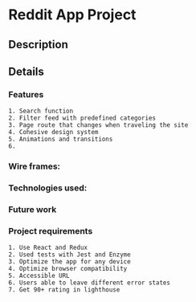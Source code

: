 # Reddit App Project

## Description
    





## Details

### Features
    1. Search function 
    2. Filter feed with predefined categories
    3. Page route that changes when traveling the site
    4. Cohesive design system
    5. Animations and transitions
    6. 


### Wire frames:


### Technologies used:


### Future work



### Project requirements
    1. Use React and Redux
    2. Used tests with Jest and Enzyme
    3. Optimize the app for any device
    4. Optimize browser compatibility
    5. Accessible URL
    6. Users able to leave different error states
    7. Get 90+ rating in lighthouse